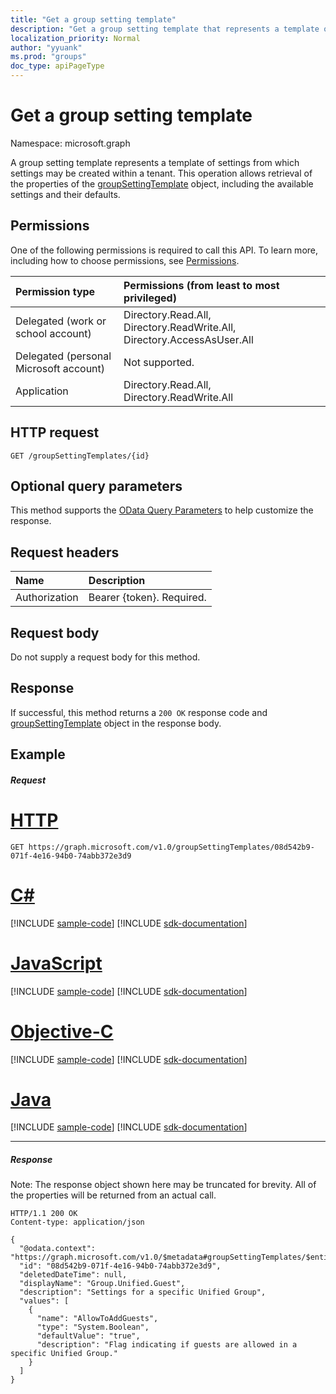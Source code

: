 ```yaml
---
title: "Get a group setting template"
description: "Get a group setting template that represents a template of settings from which settings may be created within a tenant."
localization_priority: Normal
author: "yyuank"
ms.prod: "groups"
doc_type: apiPageType
---
```


# Get a group setting template

Namespace: microsoft.graph

A group setting template represents a template of settings from which settings may be created within a tenant. This operation allows retrieval of the properties of the [groupSettingTemplate](../resources/groupsettingtemplate.md) object, including the available settings and their defaults.

## Permissions

One of the following permissions is required to call this API. To learn more, including how to choose permissions, see [Permissions](/graph/permissions-reference).


|Permission type      | Permissions (from least to most privileged)              |
|:--------------------|:---------------------------------------------------------|
|Delegated (work or school account) | Directory.Read.All, Directory.ReadWrite.All, Directory.AccessAsUser.All    |
|Delegated (personal Microsoft account) | Not supported.    |
|Application | Directory.Read.All, Directory.ReadWrite.All |

## HTTP request
<!-- { "blockType": "ignored" } -->
```http
GET /groupSettingTemplates/{id}
```
## Optional query parameters
This method supports the [OData Query Parameters](/graph/query-parameters) to help customize the response.

## Request headers
| Name | Description |
|:----------|:----------|
| Authorization | Bearer {token}. Required. |

## Request body
Do not supply a request body for this method.

## Response

If successful, this method returns a `200 OK` response code and [groupSettingTemplate](../resources/groupsettingtemplate.md) object in the response body.

## Example
##### Request

# [HTTP](#tab/http)
<!-- {
  "blockType": "request",
  "name": "get_groupsettingtemplate"
}-->
```msgraph-interactive
GET https://graph.microsoft.com/v1.0/groupSettingTemplates/08d542b9-071f-4e16-94b0-74abb372e3d9
```
# [C#](#tab/csharp)
[!INCLUDE [sample-code](../includes/snippets/csharp/get-groupsettingtemplate-csharp-snippets.md)]
[!INCLUDE [sdk-documentation](../includes/snippets/snippets-sdk-documentation-link.md)]

# [JavaScript](#tab/javascript)
[!INCLUDE [sample-code](../includes/snippets/javascript/get-groupsettingtemplate-javascript-snippets.md)]
[!INCLUDE [sdk-documentation](../includes/snippets/snippets-sdk-documentation-link.md)]

# [Objective-C](#tab/objc)
[!INCLUDE [sample-code](../includes/snippets/objc/get-groupsettingtemplate-objc-snippets.md)]
[!INCLUDE [sdk-documentation](../includes/snippets/snippets-sdk-documentation-link.md)]

# [Java](#tab/java)
[!INCLUDE [sample-code](../includes/snippets/java/get-groupsettingtemplate-java-snippets.md)]
[!INCLUDE [sdk-documentation](../includes/snippets/snippets-sdk-documentation-link.md)]

---

##### Response

Note: The response object shown here may be truncated for brevity. All of the properties will be returned from an actual call.
<!-- {
  "blockType": "response",
  "truncated": true,
  "@odata.type": "microsoft.graph.groupSettingTemplate"
} -->
```http
HTTP/1.1 200 OK
Content-type: application/json

{
  "@odata.context": "https://graph.microsoft.com/v1.0/$metadata#groupSettingTemplates/$entity",
  "id": "08d542b9-071f-4e16-94b0-74abb372e3d9",
  "deletedDateTime": null,
  "displayName": "Group.Unified.Guest",
  "description": "Settings for a specific Unified Group",
  "values": [
    {
      "name": "AllowToAddGuests",
      "type": "System.Boolean",
      "defaultValue": "true",
      "description": "Flag indicating if guests are allowed in a specific Unified Group."
    }
  ]
}
```

<!-- uuid: 8fcb5dbc-d5aa-4681-8e31-b001d5168d79
2015-10-25 14:57:30 UTC -->
<!-- {
  "type": "#page.annotation",
  "description": "Get groupSettingTemplate",
  "keywords": "",
  "section": "documentation",
  "tocPath": "",
  "suppressions": [
  ]
}-->
